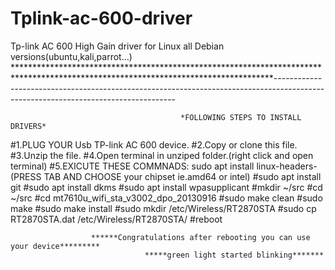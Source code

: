 # Tplink-ac-600-driver
Tp-link AC 600 High Gain driver for Linux all Debian versions(ubuntu,kali,parrot...)
***********************************************************************************************************************************-----------------------------------------------------------------------------------------------------------------------------------
                                          
                                          
                                          
                                          *FOLLOWING STEPS TO INSTALL DRIVERS*
                                          
                                          
                                          
                                          
                                          
#1.PLUG YOUR Usb TP-link AC 600 device.
#2.Copy or clone this file.
#3.Unzip the file.
#4.Open terminal in unziped folder.(right click and open terminal)
#5.EXICUTE THESE COMMNADS: sudo apt install linux-headers-(PRESS TAB AND CHOOSE your chipset ie.amd64 or intel)
#sudo apt install git
#sudo apt install dkms
#sudo apt install wpasupplicant
#mkdir ~/src
#cd ~/src
#cd mt7610u_wifi_sta_v3002_dpo_20130916
#sudo make clean
#sudo make
#sudo make install
#sudo mkdir /etc/Wireless/RT2870STA
#sudo cp RT2870STA.dat /etc/Wireless/RT2870STA/
#reboot

                      ******Congratulations after rebooting you can use your device*********
                                  *****green light started blinking*******
